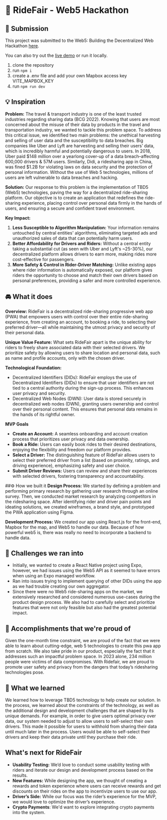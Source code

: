# 🚗 RideFair - Web5 Hackathon 

## 🚀 Submission
This project was submitted to the Web5: Building the Decentralized Web Hackathon [here](https://web5.devpost.com/?ref_feature=challenge&ref_medium=discover).

You can also try out the [live demo](https://ride-fair.netlify.app/) or run it locally.
1. clone the repository
2. run ```npm i```
3. create a .env file and add your own Mapbox access key VITE_MAPBOX_KEY
4. run ```npm run dev```

## 💡 Inspiration
**Problem:** 
The travel & transport industry is one of the least trusted industries regarding sharing data (BCG 2022). Knowing that users are most concerned about the misuse of their data by products in the travel and transportation industry, we wanted to tackle this problem space. 
To address this critical issue, we identified two main problems: the unethical harvesting and selling of user data and the susceptibility to data breaches. Big companies like Uber and Lyft are harvesting and selling their users’ data, which is incredibly harmful and potentially dangerous to users. In 2018, Uber paid $148 million over a yearlong cover-up of a data breach–affecting 600,000 drivers & 57M users. Similarly, Didi, a ridesharing app in China, was fined $1.2B for violating laws on data security and the protection of personal information. Without the use of Web 5 technologies, millions of users are left vulnerable to data breaches and hacking. 

**Solution:** 
Our response to this problem is the implementation of TBD5 (Web5) technologies, paving the way for a decentralized ride-sharing platform. Our objective is to create an application that redefines the ride-sharing experience, placing control over personal data firmly in the hands of users, and ensuring a secure and confident travel environment.

**Key Impact:**
1. **Less Susceptible to Algorithm Manipulation:** Your information remains untouched by central entities' algorithms, eliminating targeted ads and unauthorized sales of data that can potentially harm users.
2. **Better Affordability for Drivers and Riders:** Without a central entity taking a substantial cut (as seen with Uber and Lyft's ~25-30%), our decentralized platform allows drivers to earn more, making rides more cost-effective for passengers.
3. **More Safety & Control in Rider-Driver Matching:** Unlike existing apps where rider information is automatically exposed, our platform gives riders the opportunity to choose and match their own drivers based on personal preferences, providing a safer and more controlled experience.

## 🚘 What it does
**Overview:**
RideFair is a decentralized ride-sharing progressive web app (PWA) that empowers users with control over their entire ride-sharing experience, from creating an account, to booking a ride, to selecting their preferred driver—all while maintaining the utmost privacy and security of their personal data.

**Unique Value Feature:**
What sets RideFair apart is the unique ability for riders to freely share associated data with their selected drivers. We prioritize safety by allowing users to share location and personal data, such as name and profile accounts, only with the chosen driver.

**Technological Foundation:**
- Decentralized Identifiers (DIDs): RideFair employs the use of Decentralized Identifiers (DIDs) to ensure that user identifiers are not tied to a central authority during the sign-up process. This enhances user privacy and security.
- Decentralized Web Nodes (DWN): User data is stored securely in decentralized web nodes (DWN), granting users ownership and control over their personal content. This ensures that personal data remains in the hands of its rightful owner.

**MVP Goals**
- **Create an Account:** A seamless onboarding and account creation process that prioritizes user privacy and data ownership.
- **Book a Ride:** Users can easily book rides to their desired destinations, enjoying the flexibility and freedom our platform provides.
- **Select a Driver:** The distinguishing feature of RideFair allows users to select their preferred driver from a list (based on proximity, ratings, and driving experience), emphasizing safety and user choice.
- **Submit Driver Reviews:** Users can review and share their experiences with selected drivers, fostering transparency and accountability.

##⚙️ How we built it
**Design Process:** We started by defining a problem and performing primary research by gathering user research through an online survey. Then, we conducted market research by analyzing competitors in the ridesharing space. After identifying rider and driver pain points and ideating solutions, we created wireframes, a brand style, and prototyped the PWA application using Figma.

**Development Process:** We created our app using React.js for the front-end, Mapbox for the map, and Web5 to handle our data. Because of how powerful web5 is, there was really no need to incorporate a backend to handle data.


## 💪 Challenges we ran into
- Initially, we wanted to create a React Native project using Expo, however, we had issues using the Web5 API as it seemed to have errors when using an Expo managed workflow. 
- Ran into issues trying to implement querying of other DIDs using the app as we had trouble creating our own aggregator.
- Since there were no Web5 ride-sharing apps on the market, we extensively researched and considered numerous use-cases during the product design process. We also had to carefully select and prioritize features that were not only feasible but also had the greatest potential impact.


## 🎉 Accomplishments that we're proud of
Given the one-month time constraint, we are proud of the fact that we were able to learn about cutting-edge, web 5 technologies to create this pwa app from scratch. We also take pride in our product, especially the fact that it addresses such an impactful problem space. In 2023 alone, 234 million people were victims of data compromises. With Ridefair, we are proud to promote user safety and privacy from the dangers that today’s ridesharing technologies pose.

## 📖 What we learned
We learned how to leverage TBD5 technology to help create our solution. In the process, we learned about the constraints of the technology, as well as the additional design and development challenges that are shaped by its unique demands. For example, in order to give users optimal privacy over data, our system needed to adjust to allow users to self-select their own drivers. This made it possible for users to withhold from sharing their data until much later in the process. Users would be able to self-select their drivers and keep their data private until they purchase their ride.

## What's next for RideFair
- **Usability Testing:** We’d love to conduct some usability testing with riders and iterate our design and development process based on the results. 
- **New Features:** While designing the app, we thought of creating a rewards and token experience where users can receive rewards and get discounts on their rides on the app to incentivize users to use our app.  
- **Driver’s Side:** While our focus was the rider’s experience for the MVP, we would love to optimize the driver’s experience.
- **Crypto Payments**: We'd want to explore integrating crypto payments into the system.


